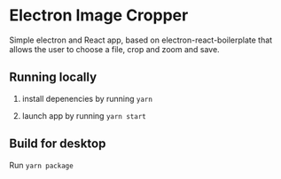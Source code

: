 # Electron Image Cropper

Simple electron and React app, based on electron-react-boilerplate that allows the user to choose a file, crop and zoom and save.

## Running locally

1. install depenencies by running `yarn`

2. launch app by running `yarn start`

## Build for desktop

Run `yarn package`
